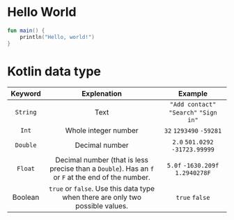 # Hello World
```kotlin
fun main() {    
	println("Hello, world!")
}
```
# Kotlin data type

| **Keyword** |                                           **Explenation**                                          |                **Example**                |
|:-----------:|:--------------------------------------------------------------------------------------------------:|:-----------------------------------------:|
|   `String`  |                                                Text                                                | `"Add contact"`   `"Search"`  `"Sign in"` |
|    `Int`    |                                        Whole integer number                                        |          `32` `1293490` `-59281`          |
|   `Double`  |                                           Decimal number                                           |    `2.0`   `501.0292`   `-31723.99999`    |
|   `Float`   | Decimal number (that is less precise than a `Double`). Has an `f` or `F` at the end of the number. |    `5.0f`   `-1630.209f`  `1.2940278F`    |
|   Boolean   |           `true` or `false`. Use this data type when there are only two possible values.           |               `true` `false`              |

